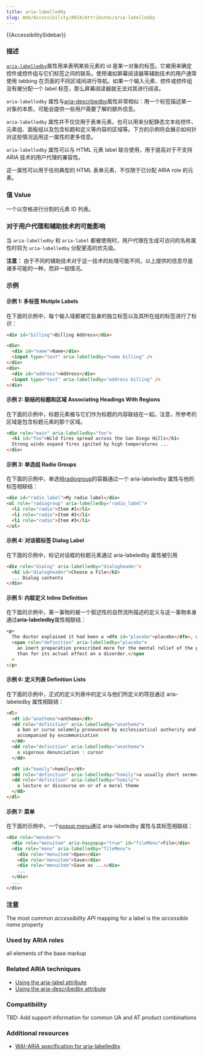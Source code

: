 ```yaml
---
title: aria-labelledby
slug: Web/Accessibility/ARIA/Attributes/aria-labelledby
---
```


{{AccessibilitySidebar}}

### 描述

[`aria-labelledby`](http://www.w3.org/TR/wai-aria/states_and_properties#aria-labelledby)属性用来表明某些元素的 id 是某一对象的标签。它被用来确定控件或控件组与它们标签之间的联系。使用诸如屏幕阅读器等辅助技术的用户通常使用 tabbing 在页面的不同区域间进行导航。如果一个输入元素、控件或控件组没有被分配一个 label 标签，那么屏幕阅读器就无法对其进行阅读。

`aria-labelledby` 属性与[aria-describedby](/zh-CN/Accessibility/ARIA/ARIA_Techniques/Using_the_aria-describedby_attribute)属性非常相似：用一个标签描述某一对象的本质，可能会提供一些用户需要了解的额外信息。

`aria-labelledby` 属性并不仅仅用于表单元素，也可以用来分配静态文本给控件、元素组、面板组以及包含标题和定义等内容的区域等。下方的示例将会展示如何针对这些情况运用这一属性的更多信息。

`aria-labelledby` 属性可以与 HTML 元素 label 联合使用，用于提高对于不支持 ARIA 技术的用户代理的兼容性。

这一属性可以用于任何典型的 HTML 表单元素，不仅限于已分配 ARIA role 的元素。

### 值 Value

一个以空格进行分割的元素 ID 列表。

### 对于用户代理和辅助技术的可能影响

当 `aria-labelledby` 和 `aria-label` 都被使用时，用户代理在生成可访问的名称属性时将为 `aria-labelledby` 分配更高的优先级。

**注意：** 由于不同的辅助技术对于这一技术的处理可能不同，以上提供的信息尽是诸多可能的一种，而非一般情况。

### 示例

#### 示例 1: 多标签 Mutiple Labels

在下面的示例中，每个输入域都被它自身的独立标签以及其所在组的标签进行了标识：

```html
<div id="billing">Billing Address</div>

<div>
  <div id="name">Name</div>
  <input type="text" aria-labelledby="name billing" />
</div>
<div>
  <div id="address">Address</div>
  <input type="text" aria-labelledby="address billing" />
</div>
```

#### 示例 2: 联结的标题和区域 Associating Headings With Regions

在下面的示例中，标题元素被与它们作为标题的内容联结在一起。注意，所参考的区域是包含标题元素的那个区域。

```html
<div role="main" aria-labelledby="foo">
  <h1 id="foo">Wild fires spread across the San Diego Hills</h1>
  Strong winds expand fires ignited by high temperatures ...
</div>
```

#### 示例 3: 单选组 Radio Groups

在下面的示例中，单选组[radiogroup](/zh-CN/Accessibility/ARIA/ARIA_Techniques/Using_the_radiogroup_role)的容器通过一个 aria-labeledby 属性与他的标签相联结：

```html
<div id="radio_label">My radio label</div>
<ul role="radiogroup" aria-labelledby="radio_label">
  <li role="radio">Item #1</li>
  <li role="radio">Item #2</li>
  <li role="radio">Item #3</li>
</ul>
```

#### 示例 4: 对话框标签 Dialog Label

在下面的示例中，标记对话框的标题元素通过 aria-labeledby 属性被引用

```html
<div role="dialog" aria-labelledby="dialogheader">
  <h2 id="dialogheader">Choose a File</h2>
  ... Dialog contents
</div>
```

#### 示例 5: 内联定义 Inline Definition

在下面的示例中，某一事物的被一个叙述性的自然流所描述的定义与这一事物本身通过**aria-labeledby**属性相联结：

```html
<p>
  The doctor explained it had been a <dfn id="placebo">placebo</dfn>, or
  <span role="definition" aria-labelledby="placebo">
    an inert preparation prescribed more for the mental relief of the patient
    than for its actual effect on a disorder.</span
  >
</p>
```

#### 示例 6: 定义列表 Definition Lists

在下面的示例中，正式的定义列表中的定义与他们所定义的项目通过 aria-labeledby 属性相联结：

```html
<dl>
  <dt id="anathema">anthema</dt>
  <dd role="definition" aria-labelledby="anathema">
    a ban or curse solemnly pronounced by ecclesiastical authority and
    accompanied by excommunication
  </dd>
  <dd role="definition" aria-labelledby="anathema">
    a vigorous denunciation : cursor
  </dd>

  <dt id="homily">homily</dt>
  <dd role="definition" aria-labelledby="homily">a usually short sermon</dd>
  <dd role="definition" aria-labelledby="homily">
    a lecture or discourse on or of a moral theme
  </dd>
</dl>
```

#### 示例 7: 菜单

在下面的示例中，一个[popup menu](/zh-CN/Accessibility/ARIA/ARIA_Techniques/Using_the_aria-haspopup_attribute)通过 aria-labeledby 属性与其标签相联结：

```html
<div role="menubar">
  <div role="menuitem" aria-haspopup="true" id="fileMenu">File</div>
  <div role="menu" aria-labelledby="fileMenu">
    <div role="menuitem">Open</div>
    <div role="menuitem">Save</div>
    <div role="menuitem">Save as ...</div>
    ...
  </div>
  ...
</div>
```

### 注意

The most common _accessibility API_ mapping for a label is the _accessible name_ property

### Used by ARIA roles

all elements of the base markup

### Related ARIA techniques

- [Using the aria-label attribute](/zh-CN/Accessibility/ARIA/ARIA_Techniques/Using_the_aria-label_attribute)
- [Using the aria-describedby attribute](/zh-CN/Accessibility/ARIA/ARIA_Techniques/Using_the_aria-describedby_attribute)

### Compatibility

TBD: Add support information for common UA and AT product combinations

### Additional resources

- [WAI-ARIA specification for aria-labelledby](http://www.w3.org/TR/wai-aria/states_and_properties#aria-labelledby)
